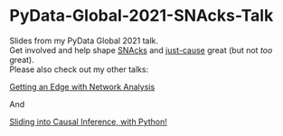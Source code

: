 # PyData-Global-2021-SNAcks-Talk

Slides from my PyData Global 2021 talk. 
<br>
Get involved and help shape [SNAcks](https://github.com/alonnir/snacks) and [just-cause](https://github.com/alonnir/just-cause) great (but not _too_ great).
<br>
Please also check out my other talks:

[Getting an Edge with Network Analysis](https://github.com/alonnir/PyCon-US-2021-Talk)

And

[Sliding into Causal Inference, with Python!](https://github.com/alonnir/EuroPython-2021-Talk)




